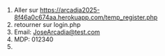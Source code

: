 1) Aller sur https://arcadia2025-8f46a0c674aa.herokuapp.com/temp_register.php
2) retourner sur login.php
3) Email: JoseArcadia@test.com
4) MDP: 012340
5) 